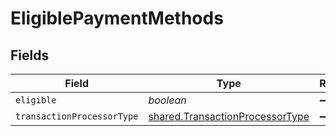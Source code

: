 # EligiblePaymentMethods


## Fields

| Field                                                                              | Type                                                                               | Required                                                                           | Description                                                                        |
| ---------------------------------------------------------------------------------- | ---------------------------------------------------------------------------------- | ---------------------------------------------------------------------------------- | ---------------------------------------------------------------------------------- |
| `eligible`                                                                         | *boolean*                                                                          | :heavy_minus_sign:                                                                 | N/A                                                                                |
| `transactionProcessorType`                                                         | [shared.TransactionProcessorType](../../models/shared/transactionprocessortype.md) | :heavy_minus_sign:                                                                 | N/A                                                                                |